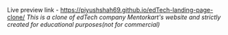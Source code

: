 Live preview link - https://piyushshah69.github.io/edTech-landing-page-clone/
*This is a clone of edTech company Mentorkart's website and strictly created for educational purposes(not for commercial)*
